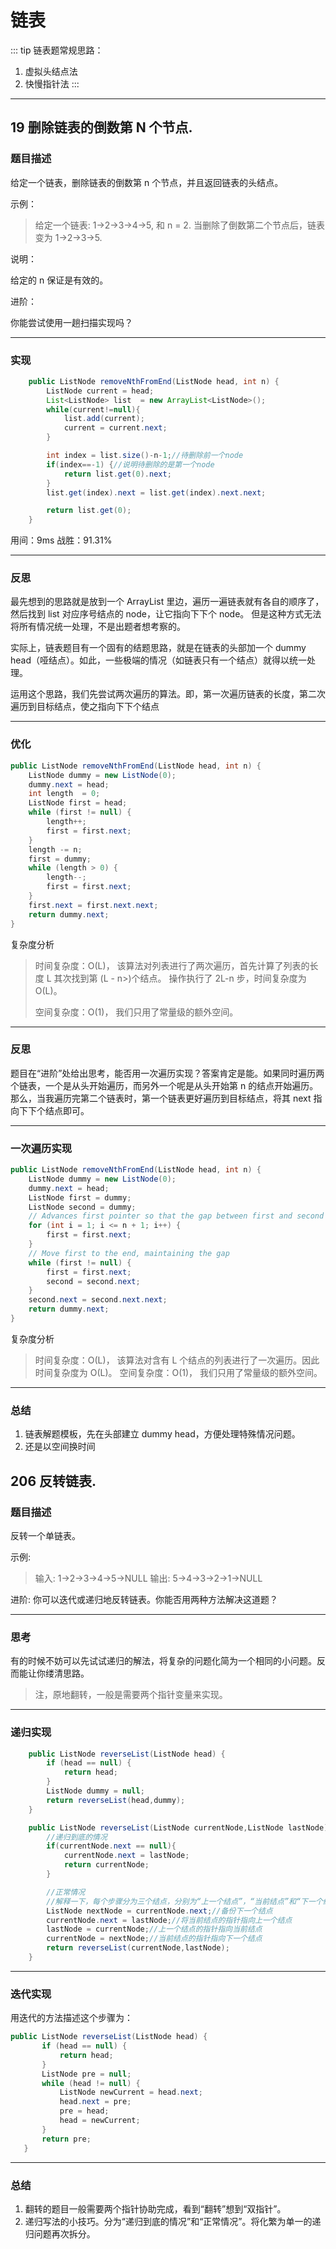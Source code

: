 # 链表

::: tip 链表题常规思路：

1. 虚拟头结点法
2. 快慢指针法
   :::

---

## 19 删除链表的倒数第 N 个节点.

### 题目描述

给定一个链表，删除链表的倒数第 n 个节点，并且返回链表的头结点。

示例：

> 给定一个链表: 1->2->3->4->5, 和 n = 2.
> 当删除了倒数第二个节点后，链表变为 1->2->3->5.

说明：

给定的 n 保证是有效的。

进阶：

你能尝试使用一趟扫描实现吗？

---

### 实现

```java
    public ListNode removeNthFromEnd(ListNode head, int n) {
        ListNode current = head;
        List<ListNode> list  = new ArrayList<ListNode>();
        while(current!=null){
            list.add(current);
            current = current.next;
        }

        int index = list.size()-n-1;//待删除前一个node
        if(index==-1) {//说明待删除的是第一个node
            return list.get(0).next;
        }
        list.get(index).next = list.get(index).next.next;

        return list.get(0);
    }
```

用间：9ms
战胜：91.31%

---

### 反思

最先想到的思路就是放到一个 ArrayList 里边，遍历一遍链表就有各自的顺序了，然后找到 list 对应序号结点的 node，让它指向下下个 node。
但是这种方式无法将所有情况统一处理，不是出题者想考察的。

实际上，链表题目有一个固有的结题思路，就是在链表的头部加一个 dummy head（哑结点）。如此，一些极端的情况（如链表只有一个结点）就得以统一处理。

运用这个思路，我们先尝试两次遍历的算法。即，第一次遍历链表的长度，第二次遍历到目标结点，使之指向下下个结点

---

### 优化

```java
public ListNode removeNthFromEnd(ListNode head, int n) {
    ListNode dummy = new ListNode(0);
    dummy.next = head;
    int length  = 0;
    ListNode first = head;
    while (first != null) {
        length++;
        first = first.next;
    }
    length -= n;
    first = dummy;
    while (length > 0) {
        length--;
        first = first.next;
    }
    first.next = first.next.next;
    return dummy.next;
}
```

复杂度分析

> 时间复杂度：O(L)，
> 该算法对列表进行了两次遍历，首先计算了列表的长度 L 其次找到第 (L - n>)个结点。 操作执行了 2L-n 步，时间复杂度为 O(L)。
>
> 空间复杂度：O(1)，
> 我们只用了常量级的额外空间。

---

### 反思

题目在“进阶”处给出思考，能否用一次遍历实现？答案肯定是能。如果同时遍历两个链表，一个是从头开始遍历，而另外一个呢是从头开始第 n 的结点开始遍历。那么，当我遍历完第二个链表时，第一个链表更好遍历到目标结点，将其 next 指向下下个结点即可。

---

### 一次遍历实现

```java
public ListNode removeNthFromEnd(ListNode head, int n) {
    ListNode dummy = new ListNode(0);
    dummy.next = head;
    ListNode first = dummy;
    ListNode second = dummy;
    // Advances first pointer so that the gap between first and second is n nodes apart
    for (int i = 1; i <= n + 1; i++) {
        first = first.next;
    }
    // Move first to the end, maintaining the gap
    while (first != null) {
        first = first.next;
        second = second.next;
    }
    second.next = second.next.next;
    return dummy.next;
}
```

复杂度分析

> 时间复杂度：O(L)，
> 该算法对含有 L 个结点的列表进行了一次遍历。因此时间复杂度为 O(L)。
> 空间复杂度：O(1)，
> 我们只用了常量级的额外空间。

---

### 总结

1. 链表解题模板，先在头部建立 dummy head，方便处理特殊情况问题。
2. 还是以空间换时间

## 206 反转链表.

### 题目描述

反转一个单链表。

示例:

> 输入: 1->2->3->4->5->NULL
> 输出: 5->4->3->2->1->NULL

进阶:
你可以迭代或递归地反转链表。你能否用两种方法解决这道题？

---

### 思考

有的时候不妨可以先试试递归的解法，将复杂的问题化简为一个相同的小问题。反而能让你缕清思路。

> 注，原地翻转，一般是需要两个指针变量来实现。

---

### 递归实现

```java
	public ListNode reverseList(ListNode head) {
        if (head == null) {
            return head;
        }
        ListNode dummy = null;
        return reverseList(head,dummy);
    }

    public ListNode reverseList(ListNode currentNode,ListNode lastNode){
        //递归到底的情况
        if(currentNode.next == null){
            currentNode.next = lastNode;
            return currentNode;
        }

        //正常情况
        //解释一下，每个步骤分为三个结点，分别为“上一个结点”，“当前结点”和“下一个结点”
        ListNode nextNode = currentNode.next;//备份下一个结点
        currentNode.next = lastNode;//将当前结点的指针指向上一个结点
        lastNode = currentNode;//上一个结点的指针指向当前结点
        currentNode = nextNode;//当前结点的指针指向下一个结点
        return reverseList(currentNode,lastNode);
    }
```

---

### 迭代实现

用迭代的方法描述这个步骤为：

```java
public ListNode reverseList(ListNode head) {
       if (head == null) {
           return head;
       }
       ListNode pre = null;
       while (head != null) {
           ListNode newCurrent = head.next;
           head.next = pre;
           pre = head;
           head = newCurrent;
       }
       return pre;
   }
```

---

### 总结

1. 翻转的题目一般需要两个指针协助完成，看到“翻转”想到“双指针”。
2. 递归写法的小技巧。分为“递归到底的情况”和“正常情况”。将化繁为单一的递归问题再次拆分。














<comment-comment/>